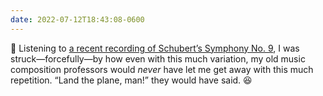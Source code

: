 ```yaml
---
date: 2022-07-12T18:43:08-0600
---
```


🎼 Listening to [a recent recording of Schubert’s Symphony No. 9][album], I was struck—forcefully—by how even with this much variation, my old music composition professors would *never* have let me get away with this much repetition. “Land the plane, man!” they would have said. 😆

[album]: https://songwhip.com/gewandhausorchester-leipzig/schubert-symphonies-nos-8-unfinished-and-9-the-great
